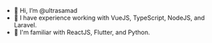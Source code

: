 - 👋 Hi, I’m @ultrasamad
- 👀 I have experience working with VueJS, TypeScript, NodeJS, and Laravel.
- 🌱 I'm familiar with ReactJS, Flutter, and Python.


<!---
ultrasamad/ultrasamad is a ✨ special ✨ repository because its `README.md` (this file) appears on your GitHub profile.
You can click the Preview link to take a look at your changes.
--->
